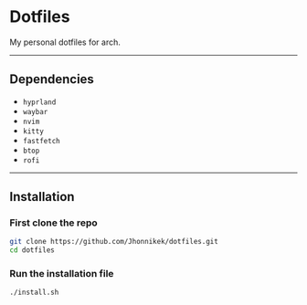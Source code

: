 # Dotfiles

My personal dotfiles for arch.

---

## Dependencies

- `hyprland`
- `waybar`
- `nvim`
- `kitty`
- `fastfetch`
- `btop` 
- `rofi`


---

## Installation

### First clone the repo
```bash
git clone https://github.com/Jhonnikek/dotfiles.git
cd dotfiles
```

### Run the installation file
```bash
./install.sh
```



